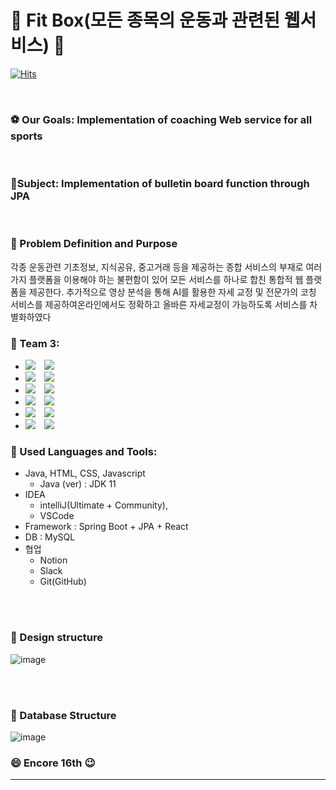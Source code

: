 # 👋 Fit Box(모든 종목의 운동과 관련된 웹서비스) 👋

[![Hits](https://hits.seeyoufarm.com/api/count/incr/badge.svg?url=https%3A%2F%2Fgithub.com%2FEncore-FinalProject-Team3%2FFinalProject&count_bg=%2379C83D&title_bg=%23555555&icon=&icon_color=%23E7E7E7&title=hits&edge_flat=false)](https://hits.seeyoufarm.com)

    
<br />

### :soccer: Our Goals: Implementation of coaching Web service for all sports

<br />


### :microphone:Subject: Implementation of bulletin board function through JPA

<br />

### 🔑 Problem Definition and Purpose
각종 운동관련 기초정보, 지식공유, 중고거래 등을 제공하는 종합 
서비스의 부재로 여러가지 플랫폼을 이용해야 하는 불편함이 있어 모든 
서비스를 하나로 합친 통합적 웹 플랫폼을 제공한다. 추가적으로 영상 
분석을 통해 AI를 활용한 자세 교정 및 전문가의 코칭 서비스를 
제공하여온라인에서도 정확하고 올바른 자세교정이 가능하도록 서비스를 
차별화하였다

### :two_men_holding_hands: Team 3: 

* <img 
          src="https://img.shields.io/badge/Yaryung-BE,DBA-green"/>
          <a href="https://www.instagram.com/difud1106/?hl=ko">
    <img 
        src="http://img.shields.io/badge/-difud1106-white?style=flat&logo=Instagram&link=https://instagram.com/alpox.dev/"
        style="height : auto; margin-left : 10px; margin-right : 10px;"/>
</a><br />
*  <img 
          src="https://img.shields.io/badge/Yongki-PM, BE ,DB-blue"/>
          <a href="https://www.instagram.com/yongki__cho/?hl=ko">
    <img 
        src="http://img.shields.io/badge/-yongki___cho-white?style=flat&logo=Instagram&link=https://instagram.com/alpox.dev/"
        style="height : auto; margin-left : 10px; margin-right : 10px;"/>
</a><br />
*  <img 
          src="https://img.shields.io/badge/Raehyeon-BE,DB-blue"/>
          <a href="https://www.instagram.com/raehyeon._.a/?hl=ko">
    <img 
        src="http://img.shields.io/badge/-raehyeon._.a-white?style=flat&logo=Instagram&link=https://instagram.com/alpox.dev/"
        style="height : auto; margin-left : 10px; margin-right : 10px;"/>
</a><br />
* <img 
          src="https://img.shields.io/badge/Jaeyeon-FE,DB-blue"/>
          <a href="https://www.instagram.com/choco_jaeny/?hl=ko">
    <img 
        src="http://img.shields.io/badge/-choco_jaeny-white?style=flat&logo=Instagram&link=https://instagram.com/alpox.dev/"
        style="height : auto; margin-left : 10px; margin-right : 10px;"/>
</a><br />
* <img 
          src="https://img.shields.io/badge/Jaekyun-BE,DB-blue"/>
          <a href="https://www.instagram.com/xi_kyun/?hl=ko">
    <img 
        src="http://img.shields.io/badge/-xi_kyun-white?style=flat&logo=Instagram&link=https://instagram.com/alpox.dev/"
        style="height : auto; margin-left : 10px; margin-right : 10px;"/>
</a><br />
* <img 
          src="https://img.shields.io/badge/Yeji-BE,DB-green"/> <a href="https://www.instagram.com/yeji6_5/?hl=ko">
    <img 
        src="http://img.shields.io/badge/-yeji6_5-white?style=flat&logo=Instagram&link=https://instagram.com/alpox.dev/"
        style="height : auto; margin-left : 10px; margin-right : 10px;"/>
</a><br />

### :wrench: Used  Languages and Tools: 
 - Java, HTML, CSS, Javascript
    - Java (ver) : JDK 11
- IDEA 
    - intelliJ(Ultimate + Community),
    - VSCode
- Framework : Spring Boot + JPA + React
- DB : MySQL
- 협업
    - Notion
    - Slack
    - Git(GitHub)


<br />
<br />

### :mag_right: Design structure 
![image](https://user-images.githubusercontent.com/92202707/159971078-d7ff859f-a8e7-42eb-ae4d-3fa21e110b5b.png)

<br />
<br />



### :nut_and_bolt: Database Structure

![image](https://user-images.githubusercontent.com/92202707/159972983-34067c09-3c20-452e-9a3c-19848c6f69b2.png)





### :smile: Encore 16th :wink:
-----------------------------

